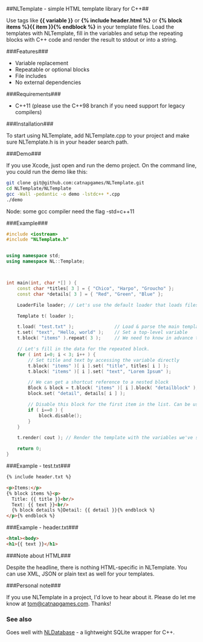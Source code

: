 ##NLTemplate - simple HTML template library for C++##

Use tags like **{{ variable }}** or **{% include header.html %}** or
**{% block items %}{{ item }}{% endblock %}** in your template files.
Load the templates with NLTemplate, fill in the variables and setup the
repeating blocks with C++ code and render the result to stdout or
into a string.

###Features###

- Variable replacement
- Repeatable or optional blocks
- File includes
- No external dependencies

###Requirements###

- C++11 (please use the C++98 branch if you need support for legacy compilers)

###Installation###

To start using NLTemplate, add NLTemplate.cpp to your project and make sure NLTemplate.h is in your header search path.

###Demo###

If you use Xcode, just open and run the demo project. On the command line, you could run the demo like this:

``` bash
git clone git@github.com:catnapgames/NLTemplate.git
cd NLTemplate/NLTemplate
gcc -Wall -pedantic -o demo -lstdc++ *.cpp
./demo
```
Node: some gcc compiler need the flag -std=c++11

###Example###

``` c++
#include <iostream>
#include "NLTemplate.h"


using namespace std;
using namespace NL::Template;



int main(int, char *[] ) {
    const char *titles[ 3 ] = { "Chico", "Harpo", "Groucho" };
    const char *details[ 3 ] = { "Red", "Green", "Blue" };

    LoaderFile loader; // Let's use the default loader that loads files from disk.

    Template t( loader );

    t.load( "test.txt" );               // Load & parse the main template and its dependencies.
    t.set( "text", "Hello, world" );    // Set a top-level variable
    t.block( "items" ).repeat( 3 );     // We need to know in advance that the "items" block will repeat 3 times.

    // Let's fill in the data for the repeated block.
    for ( int i=0; i < 3; i++ ) {
        // Set title and text by accessing the variable directly
        t.block( "items" )[ i ].set( "title", titles[ i ] );
        t.block( "items" )[ i ].set( "text", "Lorem Ipsum" );

        // We can get a shortcut reference to a nested block
        Block & block = t.block( "items" )[ i ].block( "detailblock" );
        block.set( "detail", details[ i ] );

        // Disable this block for the first item in the list. Can be useful for opening/closing HTML tables etc.
        if ( i==0 ) {
            block.disable();
        }
    }

    t.render( cout ); // Render the template with the variables we've set above

    return 0;
}
```

###Example - test.txt###

``` html
{% include header.txt %}

<p>Items:</p>
{% block items %}<p>
  Title: {{ title }}<br/>
  Text: {{ text }}<br/>
  {% block details %}Detail: {{ detail }}{% endblock %}
</p>{% endblock %}
```

###Example - header.txt###

``` html
<html><body>
<h1>{{ text }}</h1>
```

###Note about HTML###

Despite the headline, there is nothing HTML-specific in NLTemplate.
You can use XML, JSON or plain text as well for your templates.


###Personal note###

If you use NLTemplate in a project, I'd love to hear about it. Please do let me know at tom@catnapgames.com. Thanks!

### See also ###

Goes well with [NLDatabase](https://github.com/catnapgames/NLDatabase) - a lightweight SQLite wrapper for C++.
